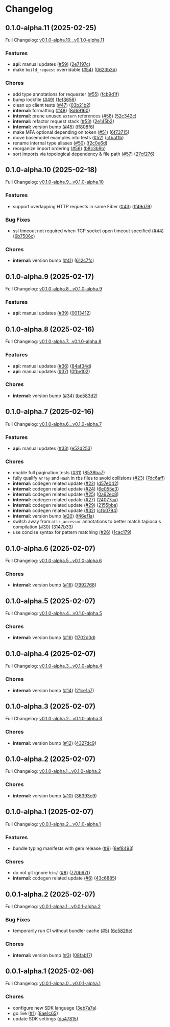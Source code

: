 # Changelog

## 0.1.0-alpha.11 (2025-02-25)

Full Changelog: [v0.1.0-alpha.10...v0.1.0-alpha.11](https://github.com/terminaldotshop/terminal-sdk-ruby/compare/v0.1.0-alpha.10...v0.1.0-alpha.11)

### Features

* **api:** manual updates ([#59](https://github.com/terminaldotshop/terminal-sdk-ruby/issues/59)) ([2e7197c](https://github.com/terminaldotshop/terminal-sdk-ruby/commit/2e7197c4ff1652250aebd967aae68a0c7494e75f))
* make `build_request` overridable ([#54](https://github.com/terminaldotshop/terminal-sdk-ruby/issues/54)) ([0623b3d](https://github.com/terminaldotshop/terminal-sdk-ruby/commit/0623b3db9741c44f6ca43d32234bc899aff0cbe5))


### Chores

* add type annotations for requester ([#55](https://github.com/terminaldotshop/terminal-sdk-ruby/issues/55)) ([fcb9d1f](https://github.com/terminaldotshop/terminal-sdk-ruby/commit/fcb9d1f18bfead4875676753fe9146b8b40af415))
* bump lockfile ([#49](https://github.com/terminaldotshop/terminal-sdk-ruby/issues/49)) ([1ef3656](https://github.com/terminaldotshop/terminal-sdk-ruby/commit/1ef365688a564dc8dae6fc575269c5c2aa977591))
* clean up client tests ([#47](https://github.com/terminaldotshop/terminal-sdk-ruby/issues/47)) ([03b21b2](https://github.com/terminaldotshop/terminal-sdk-ruby/commit/03b21b28440e333acb3e7616deb5ae5a4f8b8a84))
* **internal:** formatting ([#48](https://github.com/terminaldotshop/terminal-sdk-ruby/issues/48)) ([8d69160](https://github.com/terminaldotshop/terminal-sdk-ruby/commit/8d69160b37565da87edd86f6e6e90f45733006e5))
* **internal:** prune unused `extern` references ([#58](https://github.com/terminaldotshop/terminal-sdk-ruby/issues/58)) ([52c342c](https://github.com/terminaldotshop/terminal-sdk-ruby/commit/52c342c2abcdf00de0950c3624c24bfa5eb04736))
* **internal:** refactor request stack ([#53](https://github.com/terminaldotshop/terminal-sdk-ruby/issues/53)) ([2e145b2](https://github.com/terminaldotshop/terminal-sdk-ruby/commit/2e145b22f3db5bce87c12f9e9ebc721befad7a9a))
* **internal:** version bump ([#45](https://github.com/terminaldotshop/terminal-sdk-ruby/issues/45)) ([ff808f6](https://github.com/terminaldotshop/terminal-sdk-ruby/commit/ff808f61389178fc08608315d749a7a96b7c6bc8))
* make MFA optional depending on token ([#51](https://github.com/terminaldotshop/terminal-sdk-ruby/issues/51)) ([6f73715](https://github.com/terminaldotshop/terminal-sdk-ruby/commit/6f737155ac13bef546d32f6a9ce3f1df3d37af9c))
* move basemodel examples into tests ([#52](https://github.com/terminaldotshop/terminal-sdk-ruby/issues/52)) ([cfbaf1b](https://github.com/terminaldotshop/terminal-sdk-ruby/commit/cfbaf1b92fcb5ef30e6ead3e6f3a4670ab97968e))
* rename internal type aliases ([#50](https://github.com/terminaldotshop/terminal-sdk-ruby/issues/50)) ([f2c0e6d](https://github.com/terminaldotshop/terminal-sdk-ruby/commit/f2c0e6d3bddeded96fc513a05ca759982baa04ce))
* reorganize import ordering ([#56](https://github.com/terminaldotshop/terminal-sdk-ruby/issues/56)) ([b8c3b9b](https://github.com/terminaldotshop/terminal-sdk-ruby/commit/b8c3b9b2827ddd2b5e963a66a183913a175b8db6))
* sort imports via topological dependency & file path ([#57](https://github.com/terminaldotshop/terminal-sdk-ruby/issues/57)) ([27cf276](https://github.com/terminaldotshop/terminal-sdk-ruby/commit/27cf276ad07658914c2f537aee9d8d9ceafdea28))

## 0.1.0-alpha.10 (2025-02-18)

Full Changelog: [v0.1.0-alpha.9...v0.1.0-alpha.10](https://github.com/terminaldotshop/terminal-sdk-ruby/compare/v0.1.0-alpha.9...v0.1.0-alpha.10)

### Features

* support overlapping HTTP requests in same Fiber ([#43](https://github.com/terminaldotshop/terminal-sdk-ruby/issues/43)) ([ff49d79](https://github.com/terminaldotshop/terminal-sdk-ruby/commit/ff49d79c1f7f0dfba74d69cb38193a9ba8f63900))


### Bug Fixes

* ssl timeout not required when TCP socket open timeout specified ([#44](https://github.com/terminaldotshop/terminal-sdk-ruby/issues/44)) ([6b7506c](https://github.com/terminaldotshop/terminal-sdk-ruby/commit/6b7506caedfc1e646b6d685a4d78a4b920847652))


### Chores

* **internal:** version bump ([#41](https://github.com/terminaldotshop/terminal-sdk-ruby/issues/41)) ([612c7fc](https://github.com/terminaldotshop/terminal-sdk-ruby/commit/612c7fc26e62bd035bed70b076121f5586656596))

## 0.1.0-alpha.9 (2025-02-17)

Full Changelog: [v0.1.0-alpha.8...v0.1.0-alpha.9](https://github.com/terminaldotshop/terminal-sdk-ruby/compare/v0.1.0-alpha.8...v0.1.0-alpha.9)

### Features

* **api:** manual updates ([#39](https://github.com/terminaldotshop/terminal-sdk-ruby/issues/39)) ([0013412](https://github.com/terminaldotshop/terminal-sdk-ruby/commit/0013412662b71f6a34b9a73056431c4f8446057a))

## 0.1.0-alpha.8 (2025-02-16)

Full Changelog: [v0.1.0-alpha.7...v0.1.0-alpha.8](https://github.com/terminaldotshop/terminal-sdk-ruby/compare/v0.1.0-alpha.7...v0.1.0-alpha.8)

### Features

* **api:** manual updates ([#36](https://github.com/terminaldotshop/terminal-sdk-ruby/issues/36)) ([84af34d](https://github.com/terminaldotshop/terminal-sdk-ruby/commit/84af34d30bd9b846d57e40c0fd7d492e41fe5fad))
* **api:** manual updates ([#37](https://github.com/terminaldotshop/terminal-sdk-ruby/issues/37)) ([0fbe102](https://github.com/terminaldotshop/terminal-sdk-ruby/commit/0fbe102a7c2b35ad3804059694392d9f9f947159))


### Chores

* **internal:** version bump ([#34](https://github.com/terminaldotshop/terminal-sdk-ruby/issues/34)) ([be583d2](https://github.com/terminaldotshop/terminal-sdk-ruby/commit/be583d25f24ce17b6bcd0d5cb7701a79ee0f4e69))

## 0.1.0-alpha.7 (2025-02-16)

Full Changelog: [v0.1.0-alpha.6...v0.1.0-alpha.7](https://github.com/terminaldotshop/terminal-sdk-ruby/compare/v0.1.0-alpha.6...v0.1.0-alpha.7)

### Features

* **api:** manual updates ([#33](https://github.com/terminaldotshop/terminal-sdk-ruby/issues/33)) ([e52d253](https://github.com/terminaldotshop/terminal-sdk-ruby/commit/e52d2536057ad701672a61554b4a0c71fea5e8a4))


### Chores

* enable full pagination tests ([#31](https://github.com/terminaldotshop/terminal-sdk-ruby/issues/31)) ([8538ba7](https://github.com/terminaldotshop/terminal-sdk-ruby/commit/8538ba7b8e1c05dc6308aee2a074e00b71c35ae6))
* fully qualify `Array` and `Hash` in rbs files to avoid collisions ([#23](https://github.com/terminaldotshop/terminal-sdk-ruby/issues/23)) ([7dc6aff](https://github.com/terminaldotshop/terminal-sdk-ruby/commit/7dc6affdd4946e5a7c0edd661273f7b2bf4ab517))
* **internal:** codegen related update ([#22](https://github.com/terminaldotshop/terminal-sdk-ruby/issues/22)) ([d57e042](https://github.com/terminaldotshop/terminal-sdk-ruby/commit/d57e0426fa260e5ab108337aa99e867eb19a74f3))
* **internal:** codegen related update ([#24](https://github.com/terminaldotshop/terminal-sdk-ruby/issues/24)) ([6e055e3](https://github.com/terminaldotshop/terminal-sdk-ruby/commit/6e055e353aabe503004da116be82f77edc5304a9))
* **internal:** codegen related update ([#25](https://github.com/terminaldotshop/terminal-sdk-ruby/issues/25)) ([0a62ec8](https://github.com/terminaldotshop/terminal-sdk-ruby/commit/0a62ec8d1b1535dd655457cc6762b2bcbd3ae88c))
* **internal:** codegen related update ([#27](https://github.com/terminaldotshop/terminal-sdk-ruby/issues/27)) ([24077aa](https://github.com/terminaldotshop/terminal-sdk-ruby/commit/24077aa26e63fd3224b85f729b442e72b2eb31b5))
* **internal:** codegen related update ([#29](https://github.com/terminaldotshop/terminal-sdk-ruby/issues/29)) ([2155bba](https://github.com/terminaldotshop/terminal-sdk-ruby/commit/2155bbaf680fc464cbde6b6f07f1048e139ee343))
* **internal:** codegen related update ([#32](https://github.com/terminaldotshop/terminal-sdk-ruby/issues/32)) ([cfb0794](https://github.com/terminaldotshop/terminal-sdk-ruby/commit/cfb07941345a9b99129aecf62bf68ad8fb882127))
* **internal:** version bump ([#20](https://github.com/terminaldotshop/terminal-sdk-ruby/issues/20)) ([f46ef1a](https://github.com/terminaldotshop/terminal-sdk-ruby/commit/f46ef1a5d27f2f8d9f5ea73e92b33207b8d87823))
* switch away from `attr_accessor` annotations to better match tapioca's compilation ([#30](https://github.com/terminaldotshop/terminal-sdk-ruby/issues/30)) ([3147b33](https://github.com/terminaldotshop/terminal-sdk-ruby/commit/3147b33d6ad34f31ed1e684d5da4d13aa55354c4))
* use concise syntax for pattern matching ([#26](https://github.com/terminaldotshop/terminal-sdk-ruby/issues/26)) ([1cac179](https://github.com/terminaldotshop/terminal-sdk-ruby/commit/1cac179496f8d92a88552e77ba121b4853741eb9))

## 0.1.0-alpha.6 (2025-02-07)

Full Changelog: [v0.1.0-alpha.5...v0.1.0-alpha.6](https://github.com/terminaldotshop/terminal-sdk-ruby/compare/v0.1.0-alpha.5...v0.1.0-alpha.6)

### Chores

* **internal:** version bump ([#18](https://github.com/terminaldotshop/terminal-sdk-ruby/issues/18)) ([7992768](https://github.com/terminaldotshop/terminal-sdk-ruby/commit/7992768d850c6f922ce8d77752fb837c71d782ab))

## 0.1.0-alpha.5 (2025-02-07)

Full Changelog: [v0.1.0-alpha.4...v0.1.0-alpha.5](https://github.com/terminaldotshop/terminal-sdk-ruby/compare/v0.1.0-alpha.4...v0.1.0-alpha.5)

### Chores

* **internal:** version bump ([#16](https://github.com/terminaldotshop/terminal-sdk-ruby/issues/16)) ([1702d3d](https://github.com/terminaldotshop/terminal-sdk-ruby/commit/1702d3db9e04abf9b9043d2ecf36049342b40553))

## 0.1.0-alpha.4 (2025-02-07)

Full Changelog: [v0.1.0-alpha.3...v0.1.0-alpha.4](https://github.com/terminaldotshop/terminal-sdk-ruby/compare/v0.1.0-alpha.3...v0.1.0-alpha.4)

### Chores

* **internal:** version bump ([#14](https://github.com/terminaldotshop/terminal-sdk-ruby/issues/14)) ([21ce1a7](https://github.com/terminaldotshop/terminal-sdk-ruby/commit/21ce1a7a4764150d4fa93dfa371ee78f5e537b68))

## 0.1.0-alpha.3 (2025-02-07)

Full Changelog: [v0.1.0-alpha.2...v0.1.0-alpha.3](https://github.com/terminaldotshop/terminal-sdk-ruby/compare/v0.1.0-alpha.2...v0.1.0-alpha.3)

### Chores

* **internal:** version bump ([#12](https://github.com/terminaldotshop/terminal-sdk-ruby/issues/12)) ([4327dc9](https://github.com/terminaldotshop/terminal-sdk-ruby/commit/4327dc9498e518ef1f1e2de72b1ae8cb40795803))

## 0.1.0-alpha.2 (2025-02-07)

Full Changelog: [v0.1.0-alpha.1...v0.1.0-alpha.2](https://github.com/terminaldotshop/terminal-sdk-ruby/compare/v0.1.0-alpha.1...v0.1.0-alpha.2)

### Chores

* **internal:** version bump ([#10](https://github.com/terminaldotshop/terminal-sdk-ruby/issues/10)) ([36393c9](https://github.com/terminaldotshop/terminal-sdk-ruby/commit/36393c9667d4152edcedde4ecf17869daee35902))

## 0.1.0-alpha.1 (2025-02-07)

Full Changelog: [v0.0.1-alpha.2...v0.1.0-alpha.1](https://github.com/terminaldotshop/terminal-sdk-ruby/compare/v0.0.1-alpha.2...v0.1.0-alpha.1)

### Features

* bundle typing manifests with gem release ([#9](https://github.com/terminaldotshop/terminal-sdk-ruby/issues/9)) ([8ef8493](https://github.com/terminaldotshop/terminal-sdk-ruby/commit/8ef849304a65d8bfd63d883fa0ef8f834331b1ee))


### Chores

* do not git ignore `bin/` ([#8](https://github.com/terminaldotshop/terminal-sdk-ruby/issues/8)) ([770b67f](https://github.com/terminaldotshop/terminal-sdk-ruby/commit/770b67fd1d8e39d315d00f0630bb7778ab8bde6c))
* **internal:** codegen related update ([#6](https://github.com/terminaldotshop/terminal-sdk-ruby/issues/6)) ([43c6885](https://github.com/terminaldotshop/terminal-sdk-ruby/commit/43c688587b8af23dd4315db6452e86dd20884df5))

## 0.0.1-alpha.2 (2025-02-07)

Full Changelog: [v0.0.1-alpha.1...v0.0.1-alpha.2](https://github.com/terminaldotshop/terminal-sdk-ruby/compare/v0.0.1-alpha.1...v0.0.1-alpha.2)

### Bug Fixes

* temporarily run CI without bundler cache ([#5](https://github.com/terminaldotshop/terminal-sdk-ruby/issues/5)) ([6c5826e](https://github.com/terminaldotshop/terminal-sdk-ruby/commit/6c5826ee0acbc94dabd3f37f2511859f9f565bce))


### Chores

* **internal:** version bump ([#3](https://github.com/terminaldotshop/terminal-sdk-ruby/issues/3)) ([08fab17](https://github.com/terminaldotshop/terminal-sdk-ruby/commit/08fab177ff5b20bcc6a81f0ad9f17171ee7734d5))

## 0.0.1-alpha.1 (2025-02-06)

Full Changelog: [v0.0.1-alpha.0...v0.0.1-alpha.1](https://github.com/terminaldotshop/terminal-sdk-ruby/compare/v0.0.1-alpha.0...v0.0.1-alpha.1)

### Chores

* configure new SDK language ([3eb7a7a](https://github.com/terminaldotshop/terminal-sdk-ruby/commit/3eb7a7a11b87d50d51b76ba50433dc59201920b5))
* go live ([#1](https://github.com/terminaldotshop/terminal-sdk-ruby/issues/1)) ([8ae1c65](https://github.com/terminaldotshop/terminal-sdk-ruby/commit/8ae1c655d87695c279cbd02a319143030f04b7f2))
* update SDK settings ([da47815](https://github.com/terminaldotshop/terminal-sdk-ruby/commit/da47815afcbc58e568311174d10931fdb6849a2b))
